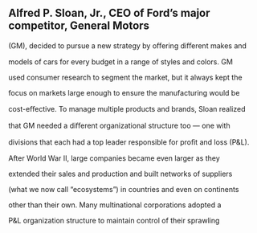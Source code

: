 ## Alfred P. Sloan, Jr., CEO of Ford’s major competitor, General Motors

(GM), decided to pursue a new strategy by oﬀering diﬀerent makes and

models of cars for every budget in a range of styles and colors. GM

used consumer research to segment the market, but it always kept the

focus on markets large enough to ensure the manufacturing would be

cost-eﬀective. To manage multiple products and brands, Sloan realized

that GM needed a diﬀerent organizational structure too — one with

divisions that each had a top leader responsible for proﬁt and loss (P&L).

After World War II, large companies became even larger as they

extended their sales and production and built networks of suppliers

(what we now call “ecosystems”) in countries and even on continents

other than their own. Many multinational corporations adopted a

P&L organization structure to maintain control of their sprawling